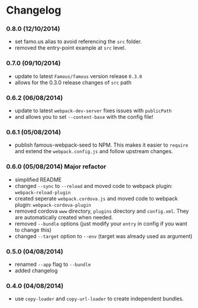 # Changelog

### 0.8.0 (12/10/2014)

* set famo.us alias to avoid referencing the `src` folder.
* removed the entry-point example at `src` level.

### 0.7.0 (09/10/2014)

* update to latest `Famous/famous` version release `0.3.0`
* allows for the 0.3.0 release changes of `src` path

### 0.6.2 (06/08/2014)

* update to latest `webpack-dev-server` fixes issues with `publicPath`
* and allows you to set `--content-base` with the config file!

### 0.6.1 (05/08/2014)

* publish famous-webpack-seed to NPM. This makes it easier to `require` and extend the `webpack.config.js` and follow upstream changes.

### 0.6.0 (05/08/2014) Major refactor

* simplified README
* changed `--sync` to `--reload` and moved code to webpack plugin: `webpack-reload-plugin`
* created seperate `webpack.cordova.js` and moved code to webpack plugin: `webpack-cordova-plugin`
* removed cordova `www` directory, `plugins` directory and `config.xml`. They are automatically created when needed.
* removed `--bundle` options (just modify your `entry` in config if you want to change this)
* changed `--target` option to `--env` (target was already used as argument)

### 0.5.0 (04/08/2014)

* renamed `--app` flag to `--bundle`
* added changelog

### 0.4.0 (04/08/2014)

* use `copy-loader` and `copy-url-loader` to create independent bundles.